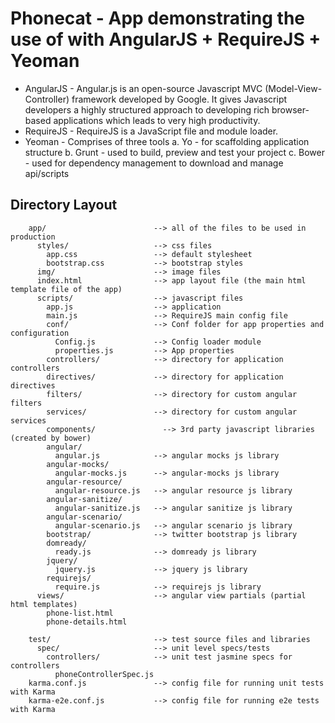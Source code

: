 # Phonecat - App demonstrating the use of with AngularJS + RequireJS + Yeoman

* AngularJS - Angular.js is an open-source Javascript MVC (Model-View-Controller) framework developed by
            Google. It gives Javascript developers a highly structured approach to developing rich browser-based
            applications which leads to very high productivity.
* RequireJS - RequireJS is a JavaScript file and module loader.
* Yeoman    - Comprises of three tools
            a. Yo    - for scaffolding application structure
            b. Grunt - used to build, preview and test your project
            c. Bower - used for dependency management to download and manage api/scripts


## Directory Layout

        app/                        --> all of the files to be used in production
          styles/                   --> css files
            app.css                 --> default stylesheet
            bootstrap.css           --> bootstrap styles
          img/                      --> image files
          index.html                --> app layout file (the main html template file of the app)
          scripts/                  --> javascript files
            app.js                  --> application
            main.js                 --> RequireJS main config file
            conf/                   --> Conf folder for app properties and configuration
              Config.js             --> Config loader module
              properties.js         --> App properties
            controllers/            --> directory for application controllers
            directives/             --> directory for application directives
            filters/                --> directory for custom angular filters
            services/               --> directory for custom angular services
            components/               --> 3rd party javascript libraries (created by bower)
            angular/
              angular.js            --> angular mocks js library
            angular-mocks/
              angular-mocks.js      --> angular-mocks js library
            angular-resource/
              angular-resource.js   --> angular resource js library
            angular-sanitize/
              angular-sanitize.js   --> angular sanitize js library
            angular-scenario/
              angular-scenario.js   --> angular scenario js library
            bootstrap/              --> twitter bootstrap js library
            domready/
              ready.js              --> domready js library
            jquery/
              jquery.js             --> jquery js library
            requirejs/
              require.js            --> requirejs js library
          views/                    --> angular view partials (partial html templates)
            phone-list.html
            phone-details.html

        test/                       --> test source files and libraries
          spec/                     --> unit level specs/tests
            controllers/            --> unit test jasmine specs for controllers
              phoneControllerSpec.js
        karma.conf.js               --> config file for running unit tests with Karma
        karma-e2e.conf.js           --> config file for running e2e tests with Karma
